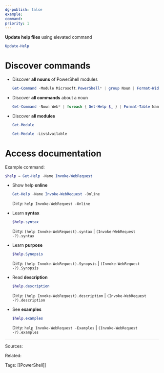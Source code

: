 ```yaml
---
dg-publish: false
example: 
command: 
priority: 1
---
```

**Update help files** using elevated command
```powershell
Update-Help
```

# Discover commands

- Discover **all nouns** of PowerShell modules    
    ```powershell
    Get-Command -Module Microsoft.PowerShell* | group Noun | Format-Wide -AutoSize
    ```

- Discover **all commands** about a noun    
    ```powershell
    Get-Command -Noun Web* | foreach { Get-Help $_ } | Format-Table Name, Synopsis
    ```

- Discover **all modules**    
    ```powershell
    Get-Module
    ```
    ```powershell
    Get-Module -ListAvailable
    ```

# Access documentation

Example command:
```powershell
$help = Get-Help -Name Invoke-WebRequest
```

- Show help **online**    
    ```powershell
    Get-Help -Name Invoke-WebRequest -Online
    ```
    Dirty: `help Invoke-WebRequest -Online`

- Learn **syntax**    
    ```powershell
    $help.syntax
    ```
    Dirty: `(help Invoke-WebRequest).syntax` | `(Invoke-WebRequest -?).syntax`

- Learn **purpose**    
    ```powershell
    $help.Synopsis
    ```
    Dirty: `(help Invoke-WebRequest).Synopsis` | `(Invoke-WebRequest -?).Synopsis`

- Read **description**    
    ```powershell
    $help.description
    ```
    Dirty: `(help Invoke-WebRequest).description` | `(Invoke-WebRequest -?).description`  

- See **examples**    
    ```powershell
    $help.examples
    ```
    Dirty: `help Invoke-WebRequest -Examples` | `(Invoke-WebRequest -?).examples`  


---


Sources:

Related:

Tags:
[[PowerShell]]